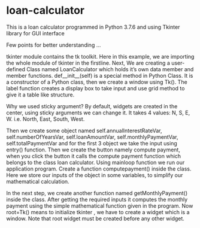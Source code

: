 # loan-calculator
This is a loan calculator programmed in Python 3.7.6 and using Tkinter library for GUI interface

Few points for better understanding ...

tkinter module contains the tk toolkit. Here in this example, we are importing the whole module of tkinter in the firstline. 
Next, We are creating a user-defined Class named LoanCalculator which holds it’s own data member and member functions.
def__init__(self) is a special method in Python Class. It is a constructor of a Python class, then we create a window using Tk(). 
The label function creates a display box to take input and use grid method to give it a table like structure.

Why we used sticky argument?
By default, widgets are created in the center, using sticky arguments we can change it. It takes 4 values: N, S, E, W. i.e. North, East, South, West.

Then we create some object named self.annualInterestRateVar, self.numberOfYearsVar, self.loanAmountVar, self.monthlyPaymentVar, self.totalPaymentVar and for the first 3 object we take the input using entry() function.
Then we create the button namely compute payment, when you click the button it calls the compute payment function which belongs to the class loan calculator. Using mainloop function we run our application program.
Create a function computepayment() inside the class. Here we store our inputs of the object in some variables, to simplify our mathematical calculation.

In the next step, we create another function named getMonthlyPayment() inside the class. After getting the required inputs it computes the monthly payment using the simple mathematical function given in the program.
Now root=Tk() means to initialize tkinter , we have to create a widget which is a window. Note that root widget must be created before any other widget.
